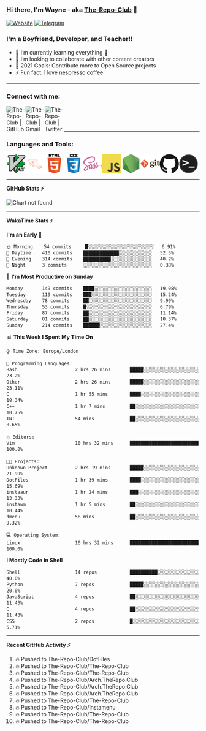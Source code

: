 ### Hi there, I'm Wayne - aka [The-Repo-Club][website] 👋

[![Website](https://img.shields.io/website?label=github.com/The-Repo-Club/&color=orange&style=flat-square&url=https://github.com/The-Repo-Club/)][website]
[![Telegram](https://img.shields.io/badge/Chat%20on-Telegram-orange.svg?color=orange&logo=telegram&style=flat-square)][telegram]

### I'm a Boyfriend, Developer, and Teacher!!

- 🌱 I’m currently learning everything 🤣
- 👯 I’m looking to collaborate with other content creators
- 🥅 2021 Goals: Contribute more to Open Source projects
- ⚡ Fun fact: I love nespresso coffee

---
### Connect with me:

[<img align="left" alt="The-Repo-Club | GitHub" width="50px" src="https://cdn.jsdelivr.net/npm/simple-icons@v3/icons/github.svg" />][website]
[<img align="left" alt="The-Repo-Club | Gmail" width="50px" src="https://cdn.jsdelivr.net/npm/simple-icons@v3/icons/gmail.svg" />][email]
[<img align="left" alt="The-Repo-Club | Twitter" width="50px" src="https://cdn.jsdelivr.net/npm/simple-icons@v3/icons/telegram.svg" />][telegram]

[website]: https://github.com/The-Repo-Club/
[email]: mailto:wayne6324@gmail.com
[telegram]: https://t.me/TheRepoClub

<br />
<br />
<br />

---
### Languages and Tools:

<img align="left" alt="Vim" width="50px" src="https://raw.githubusercontent.com/github/explore/80688e429a7d4ef2fca1e82350fe8e3517d3494d/topics/vim/vim.png" />
<img align="left" alt="Fish" width="50px" src="https://raw.githubusercontent.com/github/explore/80688e429a7d4ef2fca1e82350fe8e3517d3494d/topics/fish/fish.png" />
<img align="left" alt="HTML5" width="50px" src="https://raw.githubusercontent.com/github/explore/80688e429a7d4ef2fca1e82350fe8e3517d3494d/topics/html/html.png" />
<img align="left" alt="CSS3" width="50px" src="https://raw.githubusercontent.com/github/explore/80688e429a7d4ef2fca1e82350fe8e3517d3494d/topics/css/css.png" />
<img align="left" alt="Sass" width="50px" src="https://raw.githubusercontent.com/github/explore/80688e429a7d4ef2fca1e82350fe8e3517d3494d/topics/sass/sass.png" />
<img align="left" alt="JavaScript" width="50px" src="https://raw.githubusercontent.com/github/explore/80688e429a7d4ef2fca1e82350fe8e3517d3494d/topics/javascript/javascript.png" />
<img align="left" alt="Node.js" width="50px" src="https://raw.githubusercontent.com/github/explore/80688e429a7d4ef2fca1e82350fe8e3517d3494d/topics/nodejs/nodejs.png" />
<img align="left" alt="Git" width="50px" src="https://raw.githubusercontent.com/github/explore/80688e429a7d4ef2fca1e82350fe8e3517d3494d/topics/git/git.png" />
<img align="left" alt="GitHub" width="50px" src="https://raw.githubusercontent.com/github/explore/78df643247d429f6cc873026c0622819ad797942/topics/github/github.png" />
<img align="left" alt="Terminal" width="50px" src="https://raw.githubusercontent.com/github/explore/80688e429a7d4ef2fca1e82350fe8e3517d3494d/topics/terminal/terminal.png" />

<br />
<br />
<br />

---

**GitHub Stats ⚡**

![Chart not found](https://github-readme-stats.vercel.app/api?username=The-Repo-Club&theme=tokyonight&show_icons=true&count_private=true&hide_border=true&include_all_commits=true&custom_title=The-Repo-Club%27s+GitHub+Stats)


---

**WakaTime Stats ⚡**

<!--START_SECTION:waka-->
**I'm an Early 🐤** 

```text
🌞 Morning    54 commits     █░░░░░░░░░░░░░░░░░░░░░░░░   6.91% 
🌆 Daytime    410 commits    █████████████░░░░░░░░░░░░   52.5% 
🌃 Evening    314 commits    ██████████░░░░░░░░░░░░░░░   40.2% 
🌙 Night      3 commits      ░░░░░░░░░░░░░░░░░░░░░░░░░   0.38%

```
📅 **I'm Most Productive on Sunday** 

```text
Monday       149 commits    ████░░░░░░░░░░░░░░░░░░░░░   19.08% 
Tuesday      119 commits    ███░░░░░░░░░░░░░░░░░░░░░░   15.24% 
Wednesday    78 commits     ██░░░░░░░░░░░░░░░░░░░░░░░   9.99% 
Thursday     53 commits     █░░░░░░░░░░░░░░░░░░░░░░░░   6.79% 
Friday       87 commits     ██░░░░░░░░░░░░░░░░░░░░░░░   11.14% 
Saturday     81 commits     ██░░░░░░░░░░░░░░░░░░░░░░░   10.37% 
Sunday       214 commits    ██████░░░░░░░░░░░░░░░░░░░   27.4%

```


📊 **This Week I Spent My Time On** 

```text
⌚︎ Time Zone: Europe/London

💬 Programming Languages: 
Bash                     2 hrs 26 mins       █████░░░░░░░░░░░░░░░░░░░░   23.2% 
Other                    2 hrs 26 mins       █████░░░░░░░░░░░░░░░░░░░░   23.11% 
C                        1 hr 55 mins        ████░░░░░░░░░░░░░░░░░░░░░   18.34% 
C++                      1 hr 7 mins         ██░░░░░░░░░░░░░░░░░░░░░░░   10.75% 
INI                      54 mins             ██░░░░░░░░░░░░░░░░░░░░░░░   8.65%

🔥 Editors: 
Vim                      10 hrs 32 mins      █████████████████████████   100.0%

🐱‍💻 Projects: 
Unknown Project          2 hrs 19 mins       █████░░░░░░░░░░░░░░░░░░░░   21.99% 
DotFiles                 1 hr 39 mins        ████░░░░░░░░░░░░░░░░░░░░░   15.69% 
instaaur                 1 hr 24 mins        ███░░░░░░░░░░░░░░░░░░░░░░   13.33% 
instawm                  1 hr 5 mins         ██░░░░░░░░░░░░░░░░░░░░░░░   10.44% 
dmenu                    58 mins             ██░░░░░░░░░░░░░░░░░░░░░░░   9.32%

💻 Operating System: 
Linux                    10 hrs 32 mins      █████████████████████████   100.0%

```

**I Mostly Code in Shell** 

```text
Shell                    14 repos            ██████████░░░░░░░░░░░░░░░   40.0% 
Python                   7 repos             █████░░░░░░░░░░░░░░░░░░░░   20.0% 
JavaScript               4 repos             ██░░░░░░░░░░░░░░░░░░░░░░░   11.43% 
C                        4 repos             ██░░░░░░░░░░░░░░░░░░░░░░░   11.43% 
CSS                      2 repos             █░░░░░░░░░░░░░░░░░░░░░░░░   5.71%

```



<!--END_SECTION:waka-->

---

**Recent GitHub Activity :zap:**

<!--START_SECTION:activity-->
1. 🔥 Pushed to The-Repo-Club/DotFiles
2. 🔥 Pushed to The-Repo-Club/The-Repo-Club
3. 🔥 Pushed to The-Repo-Club/The-Repo-Club
4. 🔥 Pushed to The-Repo-Club/Arch.TheRepo.Club
5. 🔥 Pushed to The-Repo-Club/Arch.TheRepo.Club
6. 🔥 Pushed to The-Repo-Club/Arch.TheRepo.Club
7. 🔥 Pushed to The-Repo-Club/The-Repo-Club
8. 🔥 Pushed to The-Repo-Club/instamenu
9. 🔥 Pushed to The-Repo-Club/The-Repo-Club
10. 🔥 Pushed to The-Repo-Club/The-Repo-Club
<!--END_SECTION:activity-->